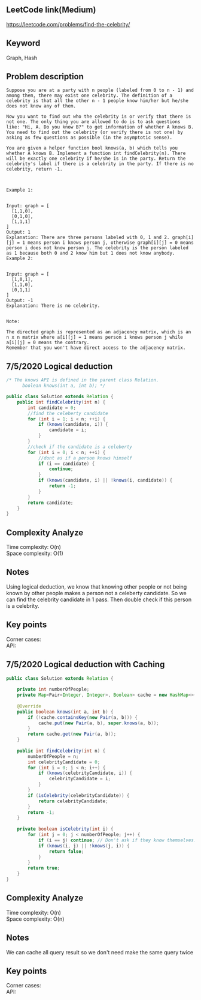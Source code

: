 ## LeetCode link(Medium)
https://leetcode.com/problems/find-the-celebrity/

## Keyword
Graph, Hash

## Problem description
```
Suppose you are at a party with n people (labeled from 0 to n - 1) and among them, there may exist one celebrity. The definition of a celebrity is that all the other n - 1 people know him/her but he/she does not know any of them.

Now you want to find out who the celebrity is or verify that there is not one. The only thing you are allowed to do is to ask questions like: "Hi, A. Do you know B?" to get information of whether A knows B. You need to find out the celebrity (or verify there is not one) by asking as few questions as possible (in the asymptotic sense).

You are given a helper function bool knows(a, b) which tells you whether A knows B. Implement a function int findCelebrity(n). There will be exactly one celebrity if he/she is in the party. Return the celebrity's label if there is a celebrity in the party. If there is no celebrity, return -1.

 

Example 1:


Input: graph = [
  [1,1,0],
  [0,1,0],
  [1,1,1]
]
Output: 1
Explanation: There are three persons labeled with 0, 1 and 2. graph[i][j] = 1 means person i knows person j, otherwise graph[i][j] = 0 means person i does not know person j. The celebrity is the person labeled as 1 because both 0 and 2 know him but 1 does not know anybody.
Example 2:


Input: graph = [
  [1,0,1],
  [1,1,0],
  [0,1,1]
]
Output: -1
Explanation: There is no celebrity.
 

Note:

The directed graph is represented as an adjacency matrix, which is an n x n matrix where a[i][j] = 1 means person i knows person j while a[i][j] = 0 means the contrary.
Remember that you won't have direct access to the adjacency matrix.
```


## 7/5/2020 Logical deduction

```java
/* The knows API is defined in the parent class Relation.
      boolean knows(int a, int b); */

public class Solution extends Relation {
    public int findCelebrity(int n) {
        int candidate = 0;
        //find the celeberty candidate
        for (int i = 1; i < n; ++i) {
            if (knows(candidate, i)) {
                candidate = i;
            }
        }
        //check if the candidate is a celeberty
        for (int i = 0; i < n; ++i) {
            //dont as if a person knows himself
            if (i == candidate) {
                continue;
            }
            if (knows(candidate, i) || !knows(i, candidate)) {
                return -1;
            }
        }
        return candidate;
    }
}
```

## Complexity Analyze
Time complexity: O(n)\
Space complexity: O(1)

## Notes
Using logical deduction, we know that knowing other people or not being known by other people makes a person not a celeberty candidate. So we can find the celebrity candidate in 1 pass. Then double check if this person is a celebrity.

## Key points
Corner cases: \
API: 

## 7/5/2020 Logical deduction with Caching

```java
public class Solution extends Relation {
    
    private int numberOfPeople;
    private Map<Pair<Integer, Integer>, Boolean> cache = new HashMap<>(); 
    
    @Override
    public boolean knows(int a, int b) {
        if (!cache.containsKey(new Pair(a, b))) {
            cache.put(new Pair(a, b), super.knows(a, b));
        }
        return cache.get(new Pair(a, b));
    }
    
    public int findCelebrity(int n) {
        numberOfPeople = n;
        int celebrityCandidate = 0;
        for (int i = 0; i < n; i++) {
            if (knows(celebrityCandidate, i)) {
                celebrityCandidate = i;
            }
        }
        if (isCelebrity(celebrityCandidate)) {
            return celebrityCandidate;
        }
        return -1;
    }
    
    private boolean isCelebrity(int i) {
        for (int j = 0; j < numberOfPeople; j++) {
            if (i == j) continue; // Don't ask if they know themselves.
            if (knows(i, j) || !knows(j, i)) {
                return false;
            }
        }
        return true;
    }
}
```

## Complexity Analyze
Time complexity: O(n)\
Space complexity: O(n)

## Notes
We can cache all query result so we don't need make the same query twice

## Key points
Corner cases: \
API: 